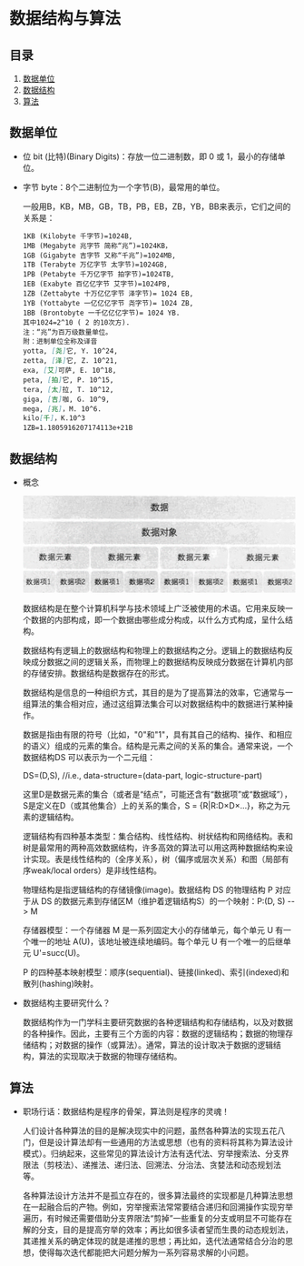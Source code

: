 # 数据结构与算法

## 目录

1. [数据单位](#数据单位)
2. [数据结构](#数据结构)
3. [算法](#算法)

## 数据单位

- 位 bit (比特)(Binary Digits)：存放一位二进制数，即 0 或 1，最小的存储单位。
- 字节 byte：8个二进制位为一个字节(B)，最常用的单位。

  一般用B，KB，MB，GB，TB，PB，EB，ZB，YB，BB来表示，它们之间的关系是：

  ```md
  1KB (Kilobyte 千字节)=1024B,
  1MB (Megabyte 兆字节 简称“兆”)=1024KB，
  1GB (Gigabyte 吉字节 又称“千兆”)=1024MB,
  1TB (Terabyte 万亿字节 太字节)=1024GB,
  1PB (Petabyte 千万亿字节 拍字节)=1024TB,
  1EB (Exabyte 百亿亿字节 艾字节)=1024PB,
  1ZB (Zettabyte 十万亿亿字节 泽字节)= 1024 EB,
  1YB (Yottabyte 一亿亿亿字节 尧字节)= 1024 ZB,
  1BB (Brontobyte 一千亿亿亿字节)= 1024 YB.
  其中1024=2^10 ( 2 的10次方).
  注：“兆”为百万级数量单位。
  附：进制单位全称及译音
  yotta, [尧]它, Y. 10^24,
  zetta, [泽]它, Z. 10^21,
  exa, [艾]可萨, E. 10^18,
  peta, [拍]它, P. 10^15,
  tera, [太]拉, T. 10^12,
  giga, [吉]咖, G. 10^9,
  mega, [兆]，M. 10^6.
  kilo[千]，K.10^3
  1ZB=1.1805916207174113e+21B
  ```

## 数据结构

- 概念

  ![x](./Resource/7.png)

  数据结构是在整个计算机科学与技术领域上广泛被使用的术语。它用来反映一个数据的内部构成，即一个数据由哪些成分构成，以什么方式构成，呈什么结构。

  数据结构有逻辑上的数据结构和物理上的数据结构之分。逻辑上的数据结构反映成分数据之间的逻辑关系，而物理上的数据结构反映成分数据在计算机内部的存储安排。数据结构是数据存在的形式。

  数据结构是信息的一种组织方式，其目的是为了提高算法的效率，它通常与一组算法的集合相对应，通过这组算法集合可以对数据结构中的数据进行某种操作。

  数据是指由有限的符号（比如，"0"和"1"，具有其自己的结构、操作、和相应的语义）组成的元素的集合。结构是元素之间的关系的集合。通常来说，一个数据结构DS 可以表示为一个二元组：

  DS=(D,S), //i.e., data-structure=(data-part, logic-structure-part)

  这里D是数据元素的集合（或者是“结点”，可能还含有“数据项”或“数据域”），S是定义在D（或其他集合）上的关系的集合，S = {R|R:D×D×...}，称之为元素的逻辑结构。

  逻辑结构有四种基本类型：集合结构、线性结构、树状结构和网络结构。表和树是最常用的两种高效数据结构，许多高效的算法可以用这两种数据结构来设计实现。表是线性结构的（全序关系），树（偏序或层次关系）和图（局部有序weak/local orders）是非线性结构。

  物理结构是指逻辑结构的存储镜像(image)。数据结构 DS 的物理结构 P 对应于从 DS 的数据元素到存储区M（维护着逻辑结构S）的一个映射：P:(D, S) --> M

  存储器模型：一个存储器 M 是一系列固定大小的存储单元，每个单元 U 有一个唯一的地址 A(U)，该地址被连续地编码。每个单元 U 有一个唯一的后继单元 U'=succ(U)。

  P 的四种基本映射模型：顺序(sequential)、链接(linked)、索引(indexed)和散列(hashing)映射。

- 数据结构主要研究什么？

  数据结构作为一门学科主要研究数据的各种逻辑结构和存储结构，以及对数据的各种操作。因此，主要有三个方面的内容：数据的逻辑结构；数据的物理存储结构；对数据的操作（或算法）。通常，算法的设计取决于数据的逻辑结构，算法的实现取决于数据的物理存储结构。

## 算法

- 职场行话：数据结构是程序的骨架，算法则是程序的灵魂！

  人们设计各种算法的目的是解决现实中的问题，虽然各种算法的实现五花八门，但是设计算法却有一些通用的方法或思想（也有的资料将其称为算法设计模式）。归纳起来，这些常见的算法设计方法有迭代法、穷举搜索法、分支界限法（剪枝法）、递推法、递归法、回溯法、分治法、贪婪法和动态规划法等。

  各种算法设计方法并不是孤立存在的，很多算法最终的实现都是几种算法思想在一起融合后的产物。例如，穷举搜索法常常要结合递归和回溯操作实现穷举遍历，有时候还需要借助分支界限法“剪掉”一些重复的分支或明显不可能存在解的分支，目的是提高穷举的效率；再比如很多读者望而生畏的动态规划法，其递推关系的确定体现的就是递推的思想；再比如，迭代法通常结合分治的思想，使得每次迭代都能把大问题分解为一系列容易求解的小问题。

